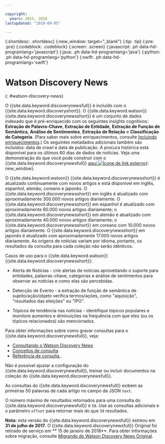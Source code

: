 ```yaml
---

copyright:
  years: 2015, 2018
lastupdated: "2018-09-05"

---
```


{:shortdesc: .shortdesc}
{:new_window: target="_blank"}
{:tip: .tip}
{:pre: .pre}
{:codeblock: .codeblock}
{:screen: .screen}
{:javascript: .ph data-hd-programlang='javascript'}
{:java: .ph data-hd-programlang='java'}
{:python: .ph data-hd-programlang='python'}
{:swift: .ph data-hd-programlang='swift'}

# Watson Discovery News
{: #watson-discovery-news}

O {{site.data.keyword.discoverynewsfull}} é incluído com
o {{site.data.keyword.discoveryshort}}. O {{site.data.keyword.watson}}
{{site.data.keyword.discoverynewsshort}} é um conjunto de dados indexado que é pré-enriquecido
com os seguintes insights cognitivos: **Extração de Palavra-Chave**,
**Extração de Entidade**, **Extração de Função de Semântica**,
**Análise de Sentimentos**, **Extração de Relação** e
**Classificação de Categoria**. (Para saber mais sobre enriquecimentos, consulte
[Incluindo enriquecimentos](building.html#adding-enrichments).) Os seguintes metadados adicionais também são incluídos: data de crawl e data de publicação. A procura histórica está disponível para os últimos 60 dias de dados de notícias. Veja uma demonstração do que você pode construir com o {{site.data.keyword.discoverynewsfull}} [aqui ![Ícone de link externo](../../icons/launch-glyph.svg "Ícone de link externo")](https://discovery-news-demo.ng.bluemix.net/){: new_window}.

O {{site.data.keyword.watson}} {{site.data.keyword.discoverynewsshort}} é atualizado continuamente com novos artigos e está disponível em inglês, espanhol, alemão, coreano e japonês. O {{site.data.keyword.discoverynewsshort}} em inglês é atualizado com
aproximadamente 300.000 novos artigos diariamente. O {{site.data.keyword.discoverynewsshort}} em espanhol é atualizado com aproximadamente 60.000 novos artigos diariamente; o {{site.data.keyword.discoverynewsshort}} em alemão é atualizado com aproximadamente 40.000 novos artigos diariamente; o {{site.data.keyword.discoverynewsshort}} em coreano com 10.000 novos artigos diariamente. O {{site.data.keyword.discoverynewsshort}} em japonês é atualizado com aproximadamente 17.000 novos artigos diariamente. As origens de notícias variam por idioma, portanto, os resultados da consulta para cada coleção não serão idênticos.

Casos de uso para o {{site.data.keyword.watson}} {{site.data.keyword.discoverynewsshort}}:

- Alerta de Notícias - crie alertas de notícias aproveitando o suporte para entidades,
palavras-chave, categorias e análise de sentimentos para observar as notícias e como elas são percebidas.

- Detecção de Evento - a extração de função de semântica de sujeito/ação/objeto verifica termos/ações, como
"aquisição", "resultados das eleições" ou "IPO".

- Tópicos de tendência nas notícias - identifique tópicos populares e monitore aumentos e
diminuições na frequência com que eles (ou os tópicos relacionados) são mencionados.

Para obter informações sobre como gravar consultas para o {{site.data.keyword.discoverynewsfull}}, veja:
- [Consultando o Watson Discovery News](/docs/services/discovery/using.html#querying-news)
- [Conceitos de consulta](/docs/services/discovery/using.html)
- [ Referência de consulta ](/docs/services/discovery/query-reference.html).

Não é possível ajustar a configuração do {{site.data.keyword.discoverynewsfull}},
treinar ou incluir documentos na coleção do {{site.data.keyword.discoverynewsfull}}.

As consultas do {{site.data.keyword.discoverynewsfull}} exibem as primeiras 50 palavras de cada artigo no campo da JSON `text`.

O número máximo de resultados retornados para uma consulta do {{site.data.keyword.discoverynewsfull}} é `50`. Use as consultas adicionais e o parâmetro `offset` para retornar mais do que `50` resultados.

**Nota:** esta versão do {{site.data.keyword.discoverynewsfull}} estreou em
**31 de julho de 2017**. O {{site.data.keyword.discoverynewsfull}} Original foi retirado de serviço em ** 15 de janeiro de 2018**. Para obter informações sobre migração, consulte
[Migrando do Watson Discovery News Original](/docs/services/discovery/migrate-bwdn.html).
